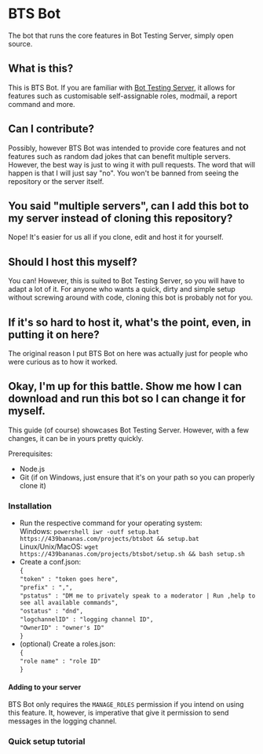 # BTS Bot
The bot that runs the core features in Bot Testing Server, simply open source.
## What is this?
This is BTS Bot. If you are familiar with [Bot Testing Server](https://discord.gg/ahyzfEv), it allows for features such as customisable self-assignable roles, modmail, a report command and more.
## Can I contribute?
Possibly, however BTS Bot was intended to provide core features and not features such as random dad jokes that can benefit multiple servers. However, the best way is just to wing it with pull requests. The word that will happen is that I will just say "no". You won't be banned from seeing the repository or the server itself.
## You said "multiple servers", can I add this bot to my server instead of cloning this repository?
Nope! It's easier for us all if you clone, edit and host it for yourself.
## Should I host this myself?
You can! However, this is suited to Bot Testing Server, so you will have to adapt a lot of it. For anyone who wants a quick, dirty and simple setup without screwing around with code, cloning this bot is probably not for you.
## If it's so hard to host it, what's the point, even, in putting it on here?
The original reason I put BTS Bot on here was actually just for people who were curious as to how it worked. 
## Okay, I'm up for this battle. Show me how I can download and run this bot so I can change it for myself.
This guide (of course) showcases Bot Testing Server. However, with a few changes, it can be in yours pretty quickly.

Prerequisites:
* Node.js
* Git (if on Windows, just ensure that it's on your path so you can properly clone it)

### Installation
* Run the respective command for your operating system:\
Windows: `powershell iwr -outf setup.bat https://439bananas.com/projects/btsbot && setup.bat`\
Linux/Unix/MacOS: `wget https://439bananas.com/projects/btsbot/setup.sh && bash setup.sh`
* Create a conf.json:\
`{`\
    `"token" : "token goes here",`\
    `"prefix" : ",",`\
    `"pstatus" : "DM me to privately speak to a moderator | Run ,help to see all available commands",`\
    `"ostatus" : "dnd",`\
    `"logchannelID" : "logging channel ID",`\
    `"OwnerID" : "owner's ID"`\
`}`
* (optional) Create a roles.json:\
`{`\
`"role name" : "role ID"`\
`}`

#### Adding to your server
BTS Bot only requires the `MANAGE_ROLES` permission if you intend on using this feature. It, however, is imperative that give it permission to send messages in the logging channel.

### Quick setup tutorial
